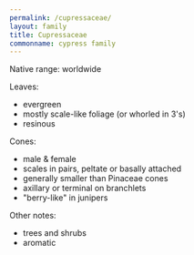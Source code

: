 ```yaml
---
permalink: /cupressaceae/
layout: family
title: Cupressaceae
commonname: cypress family
---
```


Native range: worldwide

Leaves:
  - evergreen
  - mostly scale-like foliage (or whorled in 3's)
  - resinous

Cones:
  - male & female
  - scales in pairs, peltate or basally attached
  - generally smaller than Pinaceae cones
  - axillary or terminal on branchlets
  - "berry-like" in junipers

Other notes:
  - trees and shrubs
  - aromatic
